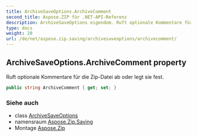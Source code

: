 ```yaml
---
title: ArchiveSaveOptions.ArchiveComment
second_title: Aspose.ZIP für .NET-API-Referenz
description: ArchiveSaveOptions eigendom. Ruft optionale Kommentare für die ZipDatei ab oder legt sie fest.
type: docs
weight: 20
url: /de/net/aspose.zip.saving/archivesaveoptions/archivecomment/
---
```

## ArchiveSaveOptions.ArchiveComment property

Ruft optionale Kommentare für die Zip-Datei ab oder legt sie fest.

```csharp
public string ArchiveComment { get; set; }
```

### Siehe auch

* class [ArchiveSaveOptions](../)
* namensraum [Aspose.Zip.Saving](../../archivesaveoptions/)
* Montage [Aspose.Zip](../../../)


